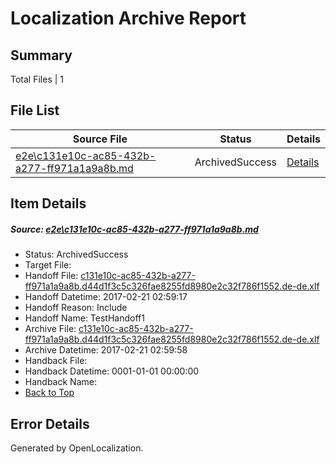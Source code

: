 # <a name='report-top'></a> Localization Archive Report

## Summary
 Total Files | 1

## File List
 Source File | Status | Details 
 ----------- | ------ | ------- 
 [e2e\c131e10c-ac85-432b-a277-ff971a1a9a8b.md](https://github.com/OpenLocalizationTestOrg/ol-test4/blob/4fc761d5d0e83e57d733fa7a50c36ec19905d931/e2e/c131e10c-ac85-432b-a277-ff971a1a9a8b.md) | ArchivedSuccess | [Details](#33c1da88ed652976d562916644597b0e4269fc127)

## Item Details
##### <a name='33c1da88ed652976d562916644597b0e4269fc127'></a> Source: [e2e\c131e10c-ac85-432b-a277-ff971a1a9a8b.md](https://github.com/OpenLocalizationTestOrg/ol-test4/blob/4fc761d5d0e83e57d733fa7a50c36ec19905d931/e2e/c131e10c-ac85-432b-a277-ff971a1a9a8b.md)
* Status: ArchivedSuccess
* Target File: 
* Handoff File: [c131e10c-ac85-432b-a277-ff971a1a9a8b.d44d1f3c5c326fae8255fd8980e2c32f786f1552.de-de.xlf](https://github.com/OpenLocalizationTestOrg/ol-test4-handoff/blob/27fd67dab437520d01750038a2559b93ebb68409/ol-handoff/OpenLocalizationTestOrg/ol-test4-dede/xinjiang/ht/c131e10c-ac85-432b-a277-ff971a1a9a8b.d44d1f3c5c326fae8255fd8980e2c32f786f1552.de-de.xlf)
* Handoff Datetime: 2017-02-21 02:59:17
* Handoff Reason: Include
* Handoff Name: TestHandoff1
* Archive File: [c131e10c-ac85-432b-a277-ff971a1a9a8b.d44d1f3c5c326fae8255fd8980e2c32f786f1552.de-de.xlf](https://github.com/OpenLocalizationTestOrg/ol-test4-handoff/blob/13190aeede52b38cac68ddd7e374d4416eae9892/ol-archive/OpenLocalizationTestOrg/ol-test4-dede/xinjiang/ht/c131e10c-ac85-432b-a277-ff971a1a9a8b.d44d1f3c5c326fae8255fd8980e2c32f786f1552.de-de.xlf)
* Archive Datetime: 2017-02-21 02:59:58
* Handback File: 
* Handback Datetime: 0001-01-01 00:00:00
* Handback Name: 
* [Back to Top](#report-top)


## Error Details

Generated by OpenLocalization.
